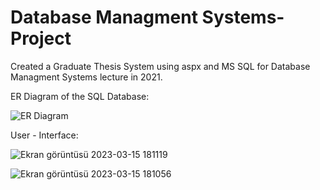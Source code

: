 # Database Managment Systems-Project

Created a Graduate Thesis System using aspx and MS SQL for Database Managment Systems lecture in 2021.

ER Diagram of the SQL Database:



![ER Diagram](https://user-images.githubusercontent.com/109238222/225352677-b00990cb-4345-4d7f-9c62-51f9d3236a32.png)

User - Interface:

![Ekran görüntüsü 2023-03-15 181119](https://user-images.githubusercontent.com/109238222/225353849-90d1f983-d0d5-418b-b3d9-a92c77ddc0b4.png)



![Ekran görüntüsü 2023-03-15 181056](https://user-images.githubusercontent.com/109238222/225353898-7f492d63-4244-4946-894f-9b75b57dbfe0.png)
